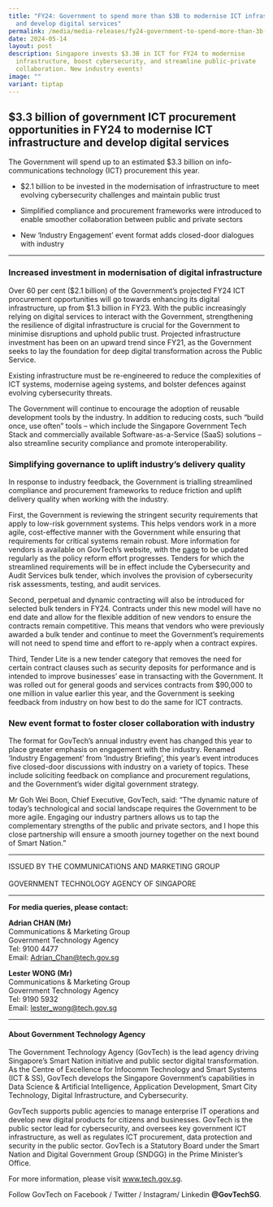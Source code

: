 ```yaml
---
title: "FY24: Government to spend more than $3B to modernise ICT infrastructure
  and develop digital services"
permalink: /media/media-releases/fy24-government-to-spend-more-than-3b-on-infrastructure-and-digital-services/
date: 2024-05-14
layout: post
description: Singapore invests $3.3B in ICT for FY24 to modernise
  infrastructure, boost cybersecurity, and streamline public-private
  collaboration. New industry events!
image: ""
variant: tiptap
---
```

<h2>$3.3 billion of government ICT procurement opportunities in FY24 to modernise ICT infrastructure and develop digital services</h2>
<p>The Government will spend up to an estimated $3.3 billion on info-communications
technology (ICT) procurement this year.</p>
<ul data-tight="true" class="tight">
<li>
<p>$2.1 billion to be invested in the modernisation of infrastructure to
meet evolving cybersecurity challenges and maintain public trust</p>
</li>
<li>
<p>Simplified compliance and procurement frameworks were introduced to enable
smoother collaboration between public and private sectors</p>
</li>
<li>
<p>New ‘Industry Engagement’ event format adds closed-door dialogues with
industry</p>
</li>
</ul>
<hr>
<h3>Increased investment in modernisation of digital infrastructure</h3>
<p>Over 60 per cent ($2.1 billion) of the Government’s projected FY24 ICT
procurement opportunities will go towards enhancing its digital infrastructure,
up from $1.3 billion in FY23. With the public increasingly relying on digital
services to interact with the Government, strengthening the resilience
of digital infrastructure is crucial for the Government to minimise disruptions
and uphold public trust. Projected infrastructure investment has been on
an upward trend since FY21, as the Government seeks to lay the foundation
for deep digital transformation across the Public Service.</p>
<p>Existing infrastructure must be re-engineered to reduce the complexities
of ICT systems, modernise ageing systems, and bolster defences against
evolving cybersecurity threats.</p>
<p>The Government will continue to encourage the adoption of reusable development
tools by the industry. In addition to reducing costs, such “build once,
use often” tools – which include the Singapore Government Tech Stack and
commercially available Software-as-a-Service (SaaS) solutions – also streamline
security compliance and promote interoperability.</p>
<h3>Simplifying governance to uplift industry’s delivery quality</h3>
<p>In response to industry feedback, the Government is trialling streamlined
compliance and procurement frameworks to reduce friction and uplift delivery
quality when working with the industry.</p>
<p>First, the Government is reviewing the stringent security requirements
that apply to low-risk government systems. This helps vendors work in a
more agile, cost-effective manner with the Government while ensuring that
requirements for critical systems remain robust. More information for vendors
is available on GovTech’s website, with the <a href="https://go.gov.sg/tech-standards" rel="noopener noreferrer nofollow" target="_blank"><u>page</u></a> to be updated regularly
as the policy reform effort progresses. Tenders for which the streamlined
requirements will be in effect include the Cybersecurity and Audit Services
bulk tender, which involves the provision of cybersecurity risk assessments,
testing, and audit services.</p>
<p>Second, perpetual and dynamic contracting will also be introduced for
selected bulk tenders in FY24. Contracts under this new model will have
no end date and allow for the flexible addition of new vendors to ensure
the contracts remain competitive. This means that vendors who were previously
awarded a bulk tender and continue to meet the Government’s requirements
will not need to spend time and effort to re-apply when a contract expires.</p>
<p>Third, Tender Lite is a new tender category that removes the need for
certain contract clauses such as security deposits for performance and
is intended to improve businesses’ ease in transacting with the Government.
It was rolled out for general goods and services contracts from $90,000
to one million in value earlier this year, and the Government is seeking
feedback from industry on how best to do the same for ICT contracts.</p>
<h3>New event format to foster closer collaboration with industry</h3>
<p>The format for GovTech’s annual industry event has changed this year to
place greater emphasis on engagement with the industry. Renamed ‘Industry
Engagement’ from ‘Industry Briefing’, this year’s event introduces five
closed-door discussions with industry on a variety of topics. These include
soliciting feedback on compliance and procurement regulations, and the
Government’s wider digital government strategy.</p>
<p>Mr Goh Wei Boon, Chief Executive, GovTech, said: “The dynamic nature of
today’s technological and social landscape requires the Government to be
more agile. Engaging our industry partners allows us to tap the complementary
strengths of the public and private sectors, and I hope this close partnership
will ensure a smooth journey together on the next bound of Smart Nation.”</p>
<hr>
<p>ISSUED BY THE COMMUNICATIONS AND MARKETING GROUP
<br>
<br>GOVERNMENT TECHNOLOGY AGENCY OF SINGAPORE</p>
<hr>
<p><strong>For media queries, please contact:</strong>
</p>
<p><strong>Adrian CHAN (Mr)</strong> 
<br>Communications &amp; Marketing Group
<br>Government Technology Agency
<br>Tel: 9100 4477
<br>Email: <a href="mailto:Adrian_Chan@tech.gov.sg" rel="noopener noreferrer nofollow" target="_blank"><u>Adrian_Chan@tech.gov.sg</u></a>
</p>
<p><strong>Lester WONG&nbsp;(Mr)</strong>&nbsp;
<br>Communications &amp; Marketing Group&nbsp;
<br>Government Technology Agency&nbsp;
<br>Tel:&nbsp;9190 5932&nbsp;
<br>Email:&nbsp;<a href="mailto:Adrian_Chan@tech.gov.sg" rel="noopener noreferrer nofollow" target="_blank"><u>lester_wong@tech.gov.sg</u></a>
</p>
<hr>
<h4>About Government Technology Agency</h4>
<p>The Government Technology Agency (GovTech) is the lead agency driving
Singapore’s Smart Nation initiative and public sector digital transformation.
As the Centre of Excellence for Infocomm Technology and Smart Systems (ICT
&amp; SS), GovTech develops the Singapore Government’s capabilities in
Data Science &amp; Artificial Intelligence, Application Development, Smart
City Technology, Digital Infrastructure, and Cybersecurity.</p>
<p>GovTech supports public agencies to manage enterprise IT operations and
develop new digital products for citizens and businesses. GovTech is the
public sector lead for cybersecurity, and oversees key government ICT infrastructure,
as well as regulates ICT procurement, data protection and security in the
public sector. GovTech is a Statutory Board under the Smart Nation and
Digital Government Group (SNDGG) in the Prime Minister’s Office.</p>
<p>For more information, please visit <a href="https://www.tech.gov.sg/" rel="noopener noreferrer nofollow" target="_blank"><u>www.tech.gov.sg</u></a>.</p>
<p>Follow&nbsp;GovTech&nbsp;on Facebook / Twitter / Instagram/&nbsp;Linkedin&nbsp;<strong>@GovTechSG</strong>.</p>
<p></p>